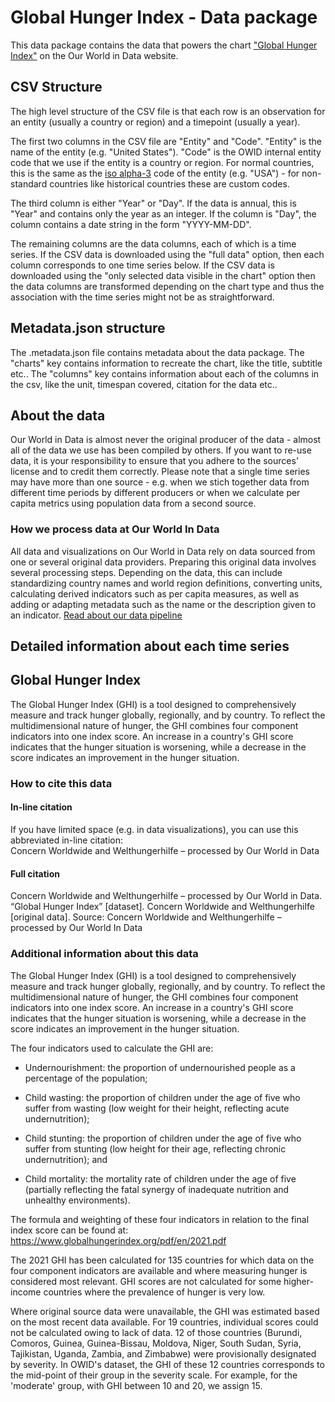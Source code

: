 # Global Hunger Index - Data package

This data package contains the data that powers the chart ["Global Hunger Index"](https://ourworldindata.org/grapher/global-hunger-index?v=1&csvType=full&useColumnShortNames=false) on the Our World in Data website.

## CSV Structure

The high level structure of the CSV file is that each row is an observation for an entity (usually a country or region) and a timepoint (usually a year).

The first two columns in the CSV file are "Entity" and "Code". "Entity" is the name of the entity (e.g. "United States"). "Code" is the OWID internal entity code that we use if the entity is a country or region. For normal countries, this is the same as the [iso alpha-3](https://en.wikipedia.org/wiki/ISO_3166-1_alpha-3) code of the entity (e.g. "USA") - for non-standard countries like historical countries these are custom codes.

The third column is either "Year" or "Day". If the data is annual, this is "Year" and contains only the year as an integer. If the column is "Day", the column contains a date string in the form "YYYY-MM-DD".

The remaining columns are the data columns, each of which is a time series. If the CSV data is downloaded using the "full data" option, then each column corresponds to one time series below. If the CSV data is downloaded using the "only selected data visible in the chart" option then the data columns are transformed depending on the chart type and thus the association with the time series might not be as straightforward.

## Metadata.json structure

The .metadata.json file contains metadata about the data package. The "charts" key contains information to recreate the chart, like the title, subtitle etc.. The "columns" key contains information about each of the columns in the csv, like the unit, timespan covered, citation for the data etc..

## About the data

Our World in Data is almost never the original producer of the data - almost all of the data we use has been compiled by others. If you want to re-use data, it is your responsibility to ensure that you adhere to the sources' license and to credit them correctly. Please note that a single time series may have more than one source - e.g. when we stich together data from different time periods by different producers or when we calculate per capita metrics using population data from a second source.

### How we process data at Our World In Data
All data and visualizations on Our World in Data rely on data sourced from one or several original data providers. Preparing this original data involves several processing steps. Depending on the data, this can include standardizing country names and world region definitions, converting units, calculating derived indicators such as per capita measures, as well as adding or adapting metadata such as the name or the description given to an indicator.
[Read about our data pipeline](https://docs.owid.io/projects/etl/)

## Detailed information about each time series


## Global Hunger Index
The Global Hunger Index (GHI) is a tool designed to comprehensively measure and track hunger globally, regionally, and by country. To reflect the multidimensional nature of hunger, the GHI combines four component indicators into one index score. An increase in a country's GHI score indicates that the hunger situation is worsening, while a decrease in the score indicates an improvement in the hunger situation.


### How to cite this data

#### In-line citation
If you have limited space (e.g. in data visualizations), you can use this abbreviated in-line citation:  
Concern Worldwide and Welthungerhilfe – processed by Our World in Data

#### Full citation
Concern Worldwide and Welthungerhilfe – processed by Our World in Data. “Global Hunger Index” [dataset]. Concern Worldwide and Welthungerhilfe [original data].
Source: Concern Worldwide and Welthungerhilfe – processed by Our World In Data

### Additional information about this data
The Global Hunger Index (GHI) is a tool designed to comprehensively measure and track hunger globally, regionally, and by country. To reflect the multidimensional nature of hunger, the GHI combines four component indicators into one index score. An increase in a country's GHI score indicates that the hunger situation is worsening, while a decrease in the score indicates an improvement in the hunger situation.

The four indicators used to calculate the GHI are:

- Undernourishment: the proportion of undernourished people as a percentage of the population;

- Child wasting: the proportion of children under the age of five who suffer from wasting (low weight for their height, reflecting acute undernutrition);

- Child stunting: the proportion of children under the age of five who suffer from stunting (low height for their age, reflecting chronic undernutrition); and

- Child mortality: the mortality rate of children under the age of five (partially reflecting the fatal synergy of inadequate nutrition and unhealthy environments).

The formula and weighting of these four indicators in relation to the final index score can be found at: https://www.globalhungerindex.org/pdf/en/2021.pdf

The 2021 GHI has been calculated for 135 countries for which data on the four component indicators are available and where measuring hunger is considered most relevant. GHI scores are not calculated for some higher-income countries where the prevalence of hunger is very low.

Where original source data were unavailable, the GHI was estimated based on the most recent data available. For 19 countries, individual scores could not be calculated owing to lack of data. 12 of those countries (Burundi, Comoros, Guinea, Guinea-Bissau, Moldova, Niger, South Sudan, Syria, Tajikistan, Uganda, Zambia, and Zimbabwe) were provisionally designated by severity. In OWID's dataset, the GHI of these 12 countries corresponds to the mid-point of their group in the severity scale. For example, for the 'moderate' group, with GHI between 10 and 20, we assign 15.


    